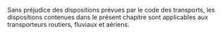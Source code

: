Sans préjudice des dispositions prévues par le code des transports, les dispositions contenues dans le présent chapitre sont applicables aux transporteurs routiers, fluviaux et aériens. 


  

  

